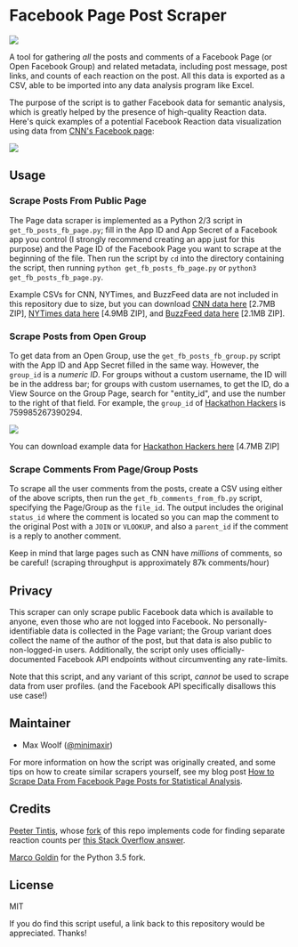 # Facebook Page Post Scraper

![](/examples/fb_scraper_data.png)

A tool for gathering *all* the posts and comments of a Facebook Page (or Open Facebook Group) and related metadata, including post message, post links, and counts of each reaction on the post. All this data is exported as a CSV, able to be imported into any data analysis program like Excel.

The purpose of the script is to gather Facebook data for semantic analysis, which is greatly helped by the presence of high-quality Reaction data. Here's quick examples of a potential Facebook Reaction data visualization using data from [CNN's Facebook page](https://www.facebook.com/cnn/):

![](/examples/reaction-example-2.png)

## Usage

### Scrape Posts From Public Page

The Page data scraper is implemented as a Python 2/3 script in `get_fb_posts_fb_page.py`; fill in the App ID and App Secret of a Facebook app you control (I strongly recommend creating an app just for this purpose) and the Page ID of the Facebook Page you want to scrape at the beginning of the file. Then run the script by `cd` into the directory containing the script, then running `python get_fb_posts_fb_page.py` or `python3 get_fb_posts_fb_page.py`.

Example CSVs for CNN, NYTimes, and BuzzFeed data are not included in this repository due to size, but you can download [CNN data here](https://dl.dropboxusercontent.com/u/2017402/cnn_facebook_statuses.csv.zip) [2.7MB ZIP], [NYTimes data here](https://dl.dropboxusercontent.com/u/2017402/nytimes_facebook_statuses.csv.zip) [4.9MB ZIP], and [BuzzFeed data here](https://dl.dropboxusercontent.com/u/2017402/buzzfeed_facebook_statuses.csv.zip) [2.1MB ZIP].

### Scrape Posts from Open Group

To get data from an Open Group, use the `get_fb_posts_fb_group.py` script with the App ID and App Secret filled in the same way. However, the `group_id` is a *numeric ID*. For groups without a custom username, the ID will be in the address bar; for groups with custom usernames, to get the ID, do a View Source on the Group Page, search for "entity_id", and use the number to the right of that field. For example, the `group_id` of [Hackathon Hackers](https://www.facebook.com/groups/hackathonhackers/) is 759985267390294.

![](/examples/entity.png)

You can download example data for [Hackathon Hackers here](https://dl.dropboxusercontent.com/u/2017402/759985267390294_facebook_statuses.csv.zip) [4.7MB ZIP]

### Scrape Comments From Page/Group Posts

To scrape all the user comments from the posts, create a CSV using either of the above scripts, then run the `get_fb_comments_from_fb.py` script, specifying the Page/Group as the `file_id`. The output includes the original `status_id` where the comment is located so you can map the comment to the original Post with a `JOIN` or `VLOOKUP`, and also a `parent_id` if the comment is a reply to another comment.

Keep in mind that large pages such as CNN have *millions* of comments, so be careful! (scraping throughput is approximately 87k comments/hour)

## Privacy

This scraper can only scrape public Facebook data which is available to anyone, even those who are not logged into Facebook. No personally-identifiable data is collected in the Page variant; the Group variant does collect the name of the author of the post, but that data is also public to non-logged-in users. Additionally, the script only uses officially-documented Facebook API endpoints without circumventing any rate-limits.

Note that this script, and any variant of this script, *cannot* be used to scrape data from user profiles. (and the Facebook API specifically disallows this use case!)

## Maintainer

* Max Woolf ([@minimaxir](http://minimaxir.com))

For more information on how the script was originally created, and some tips on how to create similar scrapers yourself, see my blog post [How to Scrape Data From Facebook Page Posts for Statistical Analysis](http://minimaxir.com/2015/07/facebook-scraper/).

## Credits

[Peeter Tintis](https://github.com/Digitaalhumanitaaria), whose [fork](https://github.com/Digitaalhumanitaaria/facebook-page-post-scraper/blob/master/get_fb_posts_fb_page.py) of this repo implements code for finding separate reaction counts per [this Stack Overflow answer](http://stackoverflow.com/a/37239851).

[Marco Goldin](https://github.com/marcogoldin) for the Python 3.5 fork.

## License

MIT

If you do find this script useful, a link back to this repository would be appreciated. Thanks!
